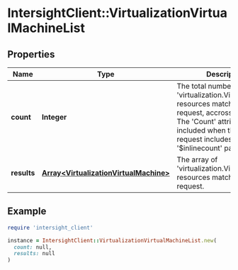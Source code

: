 # IntersightClient::VirtualizationVirtualMachineList

## Properties

| Name | Type | Description | Notes |
| ---- | ---- | ----------- | ----- |
| **count** | **Integer** | The total number of &#39;virtualization.VirtualMachine&#39; resources matching the request, accross all pages. The &#39;Count&#39; attribute is included when the HTTP GET request includes the &#39;$inlinecount&#39; parameter. | [optional] |
| **results** | [**Array&lt;VirtualizationVirtualMachine&gt;**](VirtualizationVirtualMachine.md) | The array of &#39;virtualization.VirtualMachine&#39; resources matching the request. | [optional] |

## Example

```ruby
require 'intersight_client'

instance = IntersightClient::VirtualizationVirtualMachineList.new(
  count: null,
  results: null
)
```


